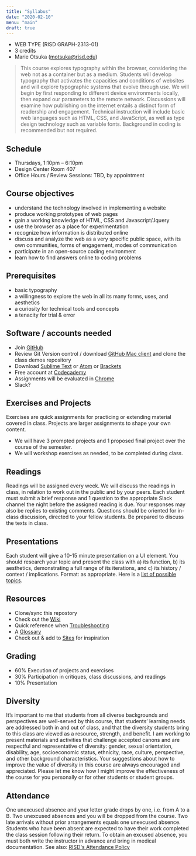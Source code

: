 ```yaml
---
title: "Syllabus"
date: "2020-02-10"
menu: "main"
draft: true
---
```


* WEB TYPE (RISD GRAPH-2313-01)
* 3 credits
* Marie Otsuka (motsuka@risd.edu)

> This course explores typography within the browser, considering the web not as a container but as a medium. Students will develop typography that activates the capacities and conditions of websites and will explore typographic systems that evolve through use. We will begin by first responding to different device environments locally, then expand our parameters to the remote network. Discussions will examine how publishing on the internet entails a distinct form of readership and engagement. Technical instruction will include basic web languages such as HTML, CSS, and JavaScript, as well as type design technology such as variable fonts. Background in coding is recommended but not required. 

## Schedule
* Thursdays, 1:10pm – 6:10pm
* Design Center Room 407
* Office Hours / Review Sessions: TBD, by appointment


## Course objectives
* understand the technology involved in implementing a website
* produce working prototypes of web pages
* gain a working knowledge of HTML, CSS and Javascript/Jquery
* use the browser as a place for experimentation
* recognize how information is distributed online
* discuss and analyze the web as a very specific public space, with its own communities, forms of engagement, modes of communication
* participate in an open-source coding environment
* learn how to find answers online to coding problems


## Prerequisites
* basic typography
* a willingness to explore the web in all its many forms, uses, and aesthetics
* a curiosity for technical tools and concepts
* a tenacity for trial & error


## Software / accounts needed
* Join [GitHub](https://github.com/)
* Review Git Version control / download [GitHub Mac client](https://desktop.github.com/) and clone the class demos repository
* Download [Sublime Text](https://www.sublimetext.com/3) or [Atom](https://atom.io/) or [Brackets](http://brackets.io/)
* Free account at [Codecademy](https://www.codecademy.com/)
* Assignments will be evaluated in [Chrome](https://www.google.com/chrome/)
* Slack?

## Exercises and Projects
Exercises are quick assignments for practicing or extending material covered in class. Projects are larger assignments to shape your own content.
* We will have 3 prompted projects and 1 proposed final project over the course of the semester.
* We will workshop exercises as needed, to be completed during class.

## Readings
Readings will be assigned every week. We will discuss the readings in class, in relation to work out in the public and by your peers. Each student must submit a brief response and 1 question to the appropriate Slack channel the night before the assigned reading is due. Your responses may also be replies to existing comments. Questions should be oriented for in-class discussion, directed to your fellow students. Be prepared to discuss the texts in class. 

## Presentations
Each student will give a 10-15 minute presentation on a UI element. You should research your topic and present the class with a) its function, b) its aesthetics, demonstrating a full range of its iterations, and c) its history / context / implications. Format: as appropriate. Here is a [list of possible topics](https://docs.google.com/spreadsheets/d/1lvXOdo6AJhGLYveICQkM4CksIfA1M4ehr-r8GrXNt6o/edit#gid=248565475).

## Resources
* Clone/sync this repostory
* Check out the [Wiki](https://github.com/risd-web/wd-winter18/wiki/Resources) 
* Quick reference when [Troubleshooting](https://github.com/risd-web/wd-winter18/wiki/Common-Errors)
* A [Glossary](https://github.com/risd-web/wd-winter18/wiki/Glossary)
* Check out & add to [Sites](https://github.com/risd-web/wd-winter18/wiki/Sites) for inspiration

## Grading
* 60% Execution of projects and exercises
* 30% Participation in critiques, class discussions, and readings
* 10% Presentation

## Diversity
It’s important to me that students from all diverse backgrounds and perspectives are well-served by this course, that students’ learning needs are addressed both in and out of class, and that the diversity students bring to this class are viewed as a resource, strength, and benefit.  I am working to present materials and activities that challenge accepted canons and are respectful and representative of diversity: gender, sexual orientation, disability, age, socioeconomic status, ethnicity, race, culture, perspective, and other background characteristics. Your suggestions about how to improve the value of diversity in this course are always encouraged and appreciated. Please let me know how I might improve the effectiveness of the course for you personally or for other students or student groups.


## Attendance
One unexcused absence and your letter grade drops by one, i.e. from A to a B. Two unexcused absences and you will be dropped from the course. Two late arrivals without prior arrangements equals one unexcused absence. Students who have been absent are expected to have their work completed the class session following their return. To obtain an excused absence, you must both write the instructor in advance and bring in medical documentation. See also: [RISD's Attendance Policy](http://policies.risd.edu/academic/class-attendance/)



